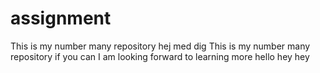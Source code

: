 # assignment
This is my number many repository hej med dig
This is my number many repository if you can
I am looking forward to learning more hello hey hey
